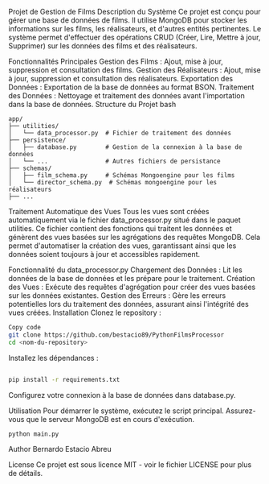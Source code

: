 Projet de Gestion de Films
Description du Système
Ce projet est conçu pour gérer une base de données de films. Il utilise MongoDB pour stocker les informations sur les films, les réalisateurs, et d'autres entités pertinentes. Le système permet d'effectuer des opérations CRUD (Créer, Lire, Mettre à jour, Supprimer) sur les données des films et des réalisateurs.

Fonctionnalités Principales
Gestion des Films : Ajout, mise à jour, suppression et consultation des films.
Gestion des Réalisateurs : Ajout, mise à jour, suppression et consultation des réalisateurs.
Exportation des Données : Exportation de la base de données au format BSON.
Traitement des Données : Nettoyage et traitement des données avant l'importation dans la base de données.
Structure du Projet
bash
```
app/
├── utilities/
│   └── data_processor.py  # Fichier de traitement des données
├── persistence/
│   ├── database.py        # Gestion de la connexion à la base de données
│   └── ...                # Autres fichiers de persistance
├── schemas/
│   ├── film_schema.py     # Schémas Mongoengine pour les films
│   └── director_schema.py  # Schémas mongoengine pour les réalisateurs
├── ...
```
Traitement Automatique des Vues
Tous les vues sont créées automatiquement via le fichier data_processor.py situé dans le paquet utilities. Ce fichier contient des fonctions qui traitent les données et génèrent des vues basées sur les agrégations des requêtes MongoDB. Cela permet d'automatiser la création des vues, garantissant ainsi que les données soient toujours à jour et accessibles rapidement.

Fonctionnalité du data_processor.py
Chargement des Données : Lit les données de la base de données et les prépare pour le traitement.
Création des Vues : Exécute des requêtes d'agrégation pour créer des vues basées sur les données existantes.
Gestion des Erreurs : Gère les erreurs potentielles lors du traitement des données, assurant ainsi l'intégrité des vues créées.
Installation
Clonez le repository :

```bash
Copy code
git clone https://github.com/bestacio89/PythonFilmsProcessor
cd <nom-du-repository>
```
Installez les dépendances :


```bash

pip install -r requirements.txt
```
Configurez votre connexion à la base de données dans database.py.

Utilisation
Pour démarrer le système, exécutez le script principal. Assurez-vous que le serveur MongoDB est en cours d'exécution.

```bash
python main.py
```

Author Bernardo Estacio Abreu

License
Ce projet est sous licence MIT - voir le fichier LICENSE pour plus de détails.
